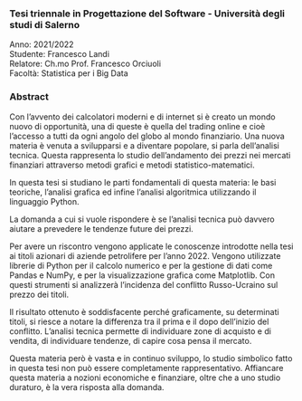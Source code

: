 ### Tesi triennale in Progettazione del Software - Università degli studi di Salerno

Anno: 2021/2022 <br/>
Studente: Francesco Landi <br/>
Relatore: Ch.mo Prof. Francesco Orciuoli <br/>
Facoltà: Statistica per i Big Data <br/>

### Abstract

Con l’avvento dei calcolatori moderni e di internet si è creato un mondo nuovo di opportunità, una di queste è quella del trading online e cioè l’accesso a tutti da ogni angolo del globo al mondo finanziario.
Una nuova materia è venuta a svilupparsi e a diventare popolare, si parla dell’analisi tecnica.
Questa rappresenta lo studio dell’andamento dei prezzi nei mercati finanziari attraverso metodi grafici e metodi statistico-matematici.

In questa tesi si studiano le parti fondamentali di questa materia: le basi teoriche, l’analisi grafica ed infine l’analisi algoritmica utilizzando il linguaggio Python.

La domanda a cui si vuole rispondere è se l’analisi tecnica può davvero aiutare a prevedere le tendenze future dei prezzi.

Per avere un riscontro vengono applicate le conoscenze introdotte nella tesi ai titoli azionari di aziende petrolifere per l’anno 2022. Vengono utilizzate librerie di Python per il calcolo numerico e per la gestione di dati come Pandas e NumPy, e per la visualizzazione grafica come Matplotlib. Con questi strumenti si analizzerà l’incidenza del conflitto Russo-Ucraino sul prezzo dei titoli.

Il risultato ottenuto è soddisfacente perché graficamente, su determinati titoli, si riesce a notare la differenza tra il prima e il dopo dell’inizio del conflitto.
L’analisi tecnica permette di individuare zone di acquisto e di vendita, di individuare tendenze, di capire cosa pensa il mercato.

Questa materia però è vasta e in continuo sviluppo, lo studio simbolico fatto in questa tesi non può essere completamente rappresentativo.
Affiancare questa materia a nozioni economiche e finanziare, oltre che a uno studio duraturo, è la vera risposta alla domanda.
